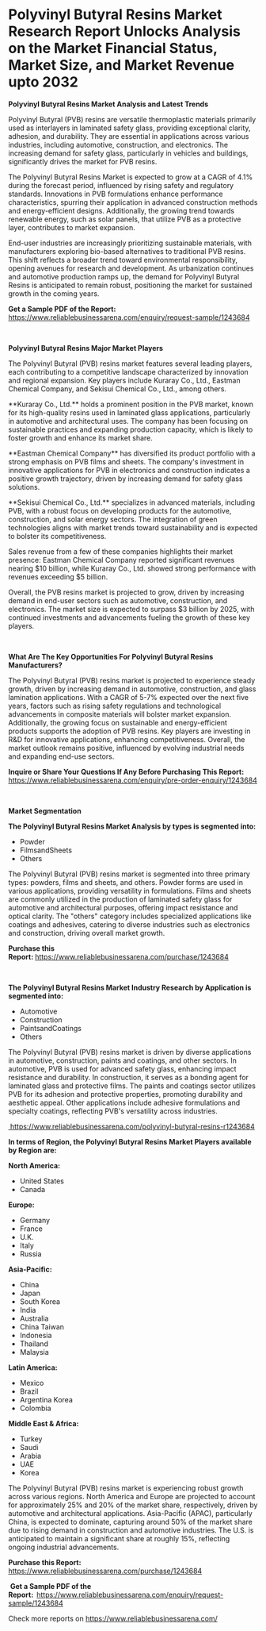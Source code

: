 <p><h1>Polyvinyl Butyral Resins Market Research Report Unlocks Analysis on the Market Financial Status, Market Size, and Market Revenue upto 2032</h1></p><p><strong>Polyvinyl Butyral Resins Market Analysis and Latest Trends</strong></p>
<p><p>Polyvinyl Butyral (PVB) resins are versatile thermoplastic materials primarily used as interlayers in laminated safety glass, providing exceptional clarity, adhesion, and durability. They are essential in applications across various industries, including automotive, construction, and electronics. The increasing demand for safety glass, particularly in vehicles and buildings, significantly drives the market for PVB resins.</p><p>The Polyvinyl Butyral Resins Market is expected to grow at a CAGR of 4.1% during the forecast period, influenced by rising safety and regulatory standards. Innovations in PVB formulations enhance performance characteristics, spurring their application in advanced construction methods and energy-efficient designs. Additionally, the growing trend towards renewable energy, such as solar panels, that utilize PVB as a protective layer, contributes to market expansion.</p><p>End-user industries are increasingly prioritizing sustainable materials, with manufacturers exploring bio-based alternatives to traditional PVB resins. This shift reflects a broader trend toward environmental responsibility, opening avenues for research and development. As urbanization continues and automotive production ramps up, the demand for Polyvinyl Butyral Resins is anticipated to remain robust, positioning the market for sustained growth in the coming years.</p></p>
<p><strong>Get a Sample PDF of the Report:&nbsp;</strong> <a href="https://www.reliablebusinessarena.com/enquiry/request-sample/1243684?utm_campaign=2793&utm_medium=2&utm_source=Github&utm_content=ia&utm_term=31032025&utm_id=polyvinyl-butyral-resins">https://www.reliablebusinessarena.com/enquiry/request-sample/1243684</a></p>
<p>&nbsp;</p>
<p><strong>Polyvinyl Butyral Resins Major Market Players</strong></p>
<p><p>The Polyvinyl Butyral (PVB) resins market features several leading players, each contributing to a competitive landscape characterized by innovation and regional expansion. Key players include Kuraray Co., Ltd., Eastman Chemical Company, and Sekisui Chemical Co., Ltd., among others.</p><p>**Kuraray Co., Ltd.** holds a prominent position in the PVB market, known for its high-quality resins used in laminated glass applications, particularly in automotive and architectural uses. The company has been focusing on sustainable practices and expanding production capacity, which is likely to foster growth and enhance its market share.</p><p>**Eastman Chemical Company** has diversified its product portfolio with a strong emphasis on PVB films and sheets. The company's investment in innovative applications for PVB in electronics and construction indicates a positive growth trajectory, driven by increasing demand for safety glass solutions.</p><p>**Sekisui Chemical Co., Ltd.** specializes in advanced materials, including PVB, with a robust focus on developing products for the automotive, construction, and solar energy sectors. The integration of green technologies aligns with market trends toward sustainability and is expected to bolster its competitiveness.</p><p>Sales revenue from a few of these companies highlights their market presence: Eastman Chemical Company reported significant revenues nearing $10 billion, while Kuraray Co., Ltd. showed strong performance with revenues exceeding $5 billion. </p><p>Overall, the PVB resins market is projected to grow, driven by increasing demand in end-user sectors such as automotive, construction, and electronics. The market size is expected to surpass $3 billion by 2025, with continued investments and advancements fueling the growth of these key players.</p></p>
<p>&nbsp;</p>
<p><strong>What Are The Key Opportunities For Polyvinyl Butyral Resins Manufacturers?</strong></p>
<p><p>The Polyvinyl Butyral (PVB) resins market is projected to experience steady growth, driven by increasing demand in automotive, construction, and glass lamination applications. With a CAGR of 5-7% expected over the next five years, factors such as rising safety regulations and technological advancements in composite materials will bolster market expansion. Additionally, the growing focus on sustainable and energy-efficient products supports the adoption of PVB resins. Key players are investing in R&D for innovative applications, enhancing competitiveness. Overall, the market outlook remains positive, influenced by evolving industrial needs and expanding end-use sectors.</p></p>
<p><strong>Inquire or Share Your Questions If Any Before Purchasing This Report:</strong> <a href="https://www.reliablebusinessarena.com/enquiry/pre-order-enquiry/1243684?utm_campaign=2793&utm_medium=2&utm_source=Github&utm_content=ia&utm_term=31032025&utm_id=polyvinyl-butyral-resins">https://www.reliablebusinessarena.com/enquiry/pre-order-enquiry/1243684</a></p>
<p>&nbsp;</p>
<p><strong>Market Segmentation</strong></p>
<p><strong>The Polyvinyl Butyral Resins Market Analysis by types is segmented into:</strong></p>
<p><ul><li>Powder</li><li>FilmsandSheets</li><li>Others</li></ul></p>
<p><p>The Polyvinyl Butyral (PVB) resins market is segmented into three primary types: powders, films and sheets, and others. Powder forms are used in various applications, providing versatility in formulations. Films and sheets are commonly utilized in the production of laminated safety glass for automotive and architectural purposes, offering impact resistance and optical clarity. The "others" category includes specialized applications like coatings and adhesives, catering to diverse industries such as electronics and construction, driving overall market growth.</p></p>
<p><strong>Purchase this Report:&nbsp;</strong><a href="https://www.reliablebusinessarena.com/purchase/1243684?utm_campaign=2793&utm_medium=2&utm_source=Github&utm_content=ia&utm_term=31032025&utm_id=polyvinyl-butyral-resins">https://www.reliablebusinessarena.com/purchase/1243684</a></p>
<p>&nbsp;</p>
<p><strong>The Polyvinyl Butyral Resins Market Industry Research by Application is segmented into:</strong></p>
<p><ul><li>Automotive</li><li>Construction</li><li>PaintsandCoatings</li><li>Others</li></ul></p>
<p><p>The Polyvinyl Butyral (PVB) resins market is driven by diverse applications in automotive, construction, paints and coatings, and other sectors. In automotive, PVB is used for advanced safety glass, enhancing impact resistance and durability. In construction, it serves as a bonding agent for laminated glass and protective films. The paints and coatings sector utilizes PVB for its adhesion and protective properties, promoting durability and aesthetic appeal. Other applications include adhesive formulations and specialty coatings, reflecting PVB's versatility across industries.</p></p>
<p><a href="https://www.reliablebusinessarena.com/polyvinyl-butyral-resins-r1243684?utm_campaign=2793&utm_medium=2&utm_source=Github&utm_content=ia&utm_term=31032025&utm_id=polyvinyl-butyral-resins">&nbsp;https://www.reliablebusinessarena.com/polyvinyl-butyral-resins-r1243684</a></p>
<p><strong>In terms of Region, the Polyvinyl Butyral Resins Market Players available by Region are:</strong></p>
<p>
    <p> <strong> North America: </strong>
        <ul>
            <li>United States</li>
            <li>Canada</li>
        </ul>
        </p> 
    <p> <strong> Europe: </strong>
        <ul>
            <li>Germany</li>
            <li>France</li>
            <li>U.K.</li>
            <li>Italy</li>
            <li>Russia</li>
        </ul>
        </p> 
    <p> <strong> Asia-Pacific: </strong>
        <ul>
            <li>China</li>
            <li>Japan</li>
            <li>South Korea</li>
            <li>India</li>
            <li>Australia</li>
            <li>China Taiwan</li>
            <li>Indonesia</li>
            <li>Thailand</li>
            <li>Malaysia</li>
        </ul>
        </p> 
    <p> <strong> Latin America: </strong>
        <ul>
            <li>Mexico</li>
            <li>Brazil</li>
            <li>Argentina Korea</li>
            <li>Colombia</li>
        </ul>
        </p> 
    <p> <strong> Middle East & Africa: </strong>
        <ul>
            <li>Turkey</li>
            <li>Saudi</li>
            <li>Arabia</li>
            <li>UAE</li>
            <li>Korea</li>
        </ul>
    </p>
    </p>
<p><p>The Polyvinyl Butyral (PVB) resins market is experiencing robust growth across various regions. North America and Europe are projected to account for approximately 25% and 20% of the market share, respectively, driven by automotive and architectural applications. Asia-Pacific (APAC), particularly China, is expected to dominate, capturing around 50% of the market share due to rising demand in construction and automotive industries. The U.S. is anticipated to maintain a significant share at roughly 15%, reflecting ongoing industrial advancements.</p></p>
<p><strong>Purchase this Report: </strong><a href="https://www.reliablebusinessarena.com/purchase/1243684?utm_campaign=2793&utm_medium=2&utm_source=Github&utm_content=ia&utm_term=31032025&utm_id=polyvinyl-butyral-resins">https://www.reliablebusinessarena.com/purchase/1243684</a></p>
<p>&nbsp;<strong>Get a Sample PDF of the Report:&nbsp;&nbsp;</strong><a href="https://www.reliablebusinessarena.com/enquiry/request-sample/1243684?utm_campaign=2793&utm_medium=2&utm_source=Github&utm_content=ia&utm_term=31032025&utm_id=polyvinyl-butyral-resins">https://www.reliablebusinessarena.com/enquiry/request-sample/1243684</a></p>
<p><strong></strong></p>
<p>Check more reports on <a href="https://www.reliablebusinessarena.com/?utm_campaign=2793&utm_medium=2&utm_source=Github&utm_content=ia&utm_term=31032025&utm_id=polyvinyl-butyral-resins">https://www.reliablebusinessarena.com/</a></p>